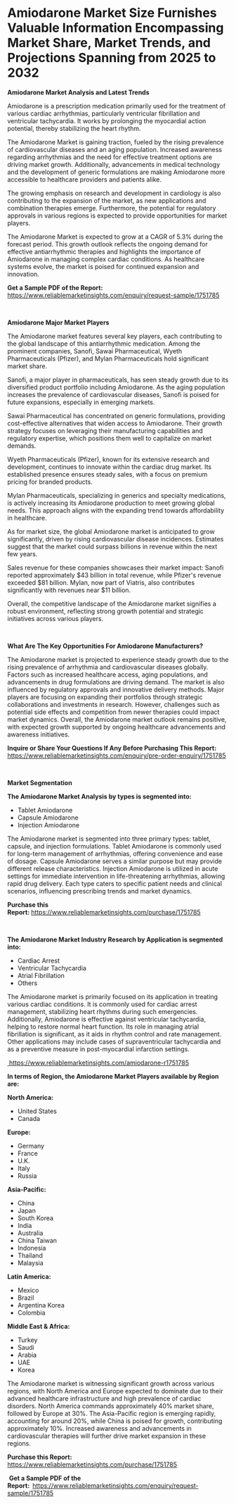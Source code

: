 <p><h1>Amiodarone Market Size Furnishes Valuable Information Encompassing Market Share, Market Trends, and Projections Spanning from 2025 to 2032</h1></p><p><strong>Amiodarone Market Analysis and Latest Trends</strong></p>
<p><p>Amiodarone is a prescription medication primarily used for the treatment of various cardiac arrhythmias, particularly ventricular fibrillation and ventricular tachycardia. It works by prolonging the myocardial action potential, thereby stabilizing the heart rhythm.</p><p>The Amiodarone Market is gaining traction, fueled by the rising prevalence of cardiovascular diseases and an aging population. Increased awareness regarding arrhythmias and the need for effective treatment options are driving market growth. Additionally, advancements in medical technology and the development of generic formulations are making Amiodarone more accessible to healthcare providers and patients alike.</p><p>The growing emphasis on research and development in cardiology is also contributing to the expansion of the market, as new applications and combination therapies emerge. Furthermore, the potential for regulatory approvals in various regions is expected to provide opportunities for market players.</p><p>The Amiodarone Market is expected to grow at a CAGR of 5.3% during the forecast period. This growth outlook reflects the ongoing demand for effective antiarrhythmic therapies and highlights the importance of Amiodarone in managing complex cardiac conditions. As healthcare systems evolve, the market is poised for continued expansion and innovation.</p></p>
<p><strong>Get a Sample PDF of the Report:&nbsp;</strong> <a href="https://www.reliablemarketinsights.com/enquiry/request-sample/1751785?utm_campaign=3446&utm_medium=2&utm_source=Github&utm_content=ia&utm_term=19042025&utm_id=amiodarone">https://www.reliablemarketinsights.com/enquiry/request-sample/1751785</a></p>
<p>&nbsp;</p>
<p><strong>Amiodarone Major Market Players</strong></p>
<p><p>The Amiodarone market features several key players, each contributing to the global landscape of this antiarrhythmic medication. Among the prominent companies, Sanofi, Sawai Pharmaceutical, Wyeth Pharmaceuticals (Pfizer), and Mylan Pharmaceuticals hold significant market share.</p><p>Sanofi, a major player in pharmaceuticals, has seen steady growth due to its diversified product portfolio including Amiodarone. As the aging population increases the prevalence of cardiovascular diseases, Sanofi is poised for future expansions, especially in emerging markets. </p><p>Sawai Pharmaceutical has concentrated on generic formulations, providing cost-effective alternatives that widen access to Amiodarone. Their growth strategy focuses on leveraging their manufacturing capabilities and regulatory expertise, which positions them well to capitalize on market demands.</p><p>Wyeth Pharmaceuticals (Pfizer), known for its extensive research and development, continues to innovate within the cardiac drug market. Its established presence ensures steady sales, with a focus on premium pricing for branded products.</p><p>Mylan Pharmaceuticals, specializing in generics and specialty medications, is actively increasing its Amiodarone production to meet growing global needs. This approach aligns with the expanding trend towards affordability in healthcare.</p><p>As for market size, the global Amiodarone market is anticipated to grow significantly, driven by rising cardiovascular disease incidences. Estimates suggest that the market could surpass billions in revenue within the next few years.</p><p>Sales revenue for these companies showcases their market impact: Sanofi reported approximately $43 billion in total revenue, while Pfizer's revenue exceeded $81 billion. Mylan, now part of Viatris, also contributes significantly with revenues near $11 billion.</p><p>Overall, the competitive landscape of the Amiodarone market signifies a robust environment, reflecting strong growth potential and strategic initiatives across various players.</p></p>
<p>&nbsp;</p>
<p><strong>What Are The Key Opportunities For Amiodarone Manufacturers?</strong></p>
<p><p>The Amiodarone market is projected to experience steady growth due to the rising prevalence of arrhythmia and cardiovascular diseases globally. Factors such as increased healthcare access, aging populations, and advancements in drug formulations are driving demand. The market is also influenced by regulatory approvals and innovative delivery methods. Major players are focusing on expanding their portfolios through strategic collaborations and investments in research. However, challenges such as potential side effects and competition from newer therapies could impact market dynamics. Overall, the Amiodarone market outlook remains positive, with expected growth supported by ongoing healthcare advancements and awareness initiatives.</p></p>
<p><strong>Inquire or Share Your Questions If Any Before Purchasing This Report:</strong> <a href="https://www.reliablemarketinsights.com/enquiry/pre-order-enquiry/1751785?utm_campaign=3446&utm_medium=2&utm_source=Github&utm_content=ia&utm_term=19042025&utm_id=amiodarone">https://www.reliablemarketinsights.com/enquiry/pre-order-enquiry/1751785</a></p>
<p>&nbsp;</p>
<p><strong>Market Segmentation</strong></p>
<p><strong>The Amiodarone Market Analysis by types is segmented into:</strong></p>
<p><ul><li>Tablet Amiodarone</li><li>Capsule Amiodarone</li><li>Injection Amiodarone</li></ul></p>
<p><p>The Amiodarone market is segmented into three primary types: tablet, capsule, and injection formulations. Tablet Amiodarone is commonly used for long-term management of arrhythmias, offering convenience and ease of dosage. Capsule Amiodarone serves a similar purpose but may provide different release characteristics. Injection Amiodarone is utilized in acute settings for immediate intervention in life-threatening arrhythmias, allowing rapid drug delivery. Each type caters to specific patient needs and clinical scenarios, influencing prescribing trends and market dynamics.</p></p>
<p><strong>Purchase this Report:&nbsp;</strong><a href="https://www.reliablemarketinsights.com/purchase/1751785?utm_campaign=3446&utm_medium=2&utm_source=Github&utm_content=ia&utm_term=19042025&utm_id=amiodarone">https://www.reliablemarketinsights.com/purchase/1751785</a></p>
<p>&nbsp;</p>
<p><strong>The Amiodarone Market Industry Research by Application is segmented into:</strong></p>
<p><ul><li>Cardiac Arrest</li><li>Ventricular Tachycardia</li><li>Atrial Fibrillation</li><li>Others</li></ul></p>
<p><p>The Amiodarone market is primarily focused on its application in treating various cardiac conditions. It is commonly used for cardiac arrest management, stabilizing heart rhythms during such emergencies. Additionally, Amiodarone is effective against ventricular tachycardia, helping to restore normal heart function. Its role in managing atrial fibrillation is significant, as it aids in rhythm control and rate management. Other applications may include cases of supraventricular tachycardia and as a preventive measure in post-myocardial infarction settings.</p></p>
<p><a href="https://www.reliablemarketinsights.com/amiodarone-r1751785?utm_campaign=3446&utm_medium=2&utm_source=Github&utm_content=ia&utm_term=19042025&utm_id=amiodarone">&nbsp;https://www.reliablemarketinsights.com/amiodarone-r1751785</a></p>
<p><strong>In terms of Region, the Amiodarone Market Players available by Region are:</strong></p>
<p>
    <p> <strong> North America: </strong>
        <ul>
            <li>United States</li>
            <li>Canada</li>
        </ul>
        </p> 
    <p> <strong> Europe: </strong>
        <ul>
            <li>Germany</li>
            <li>France</li>
            <li>U.K.</li>
            <li>Italy</li>
            <li>Russia</li>
        </ul>
        </p> 
    <p> <strong> Asia-Pacific: </strong>
        <ul>
            <li>China</li>
            <li>Japan</li>
            <li>South Korea</li>
            <li>India</li>
            <li>Australia</li>
            <li>China Taiwan</li>
            <li>Indonesia</li>
            <li>Thailand</li>
            <li>Malaysia</li>
        </ul>
        </p> 
    <p> <strong> Latin America: </strong>
        <ul>
            <li>Mexico</li>
            <li>Brazil</li>
            <li>Argentina Korea</li>
            <li>Colombia</li>
        </ul>
        </p> 
    <p> <strong> Middle East & Africa: </strong>
        <ul>
            <li>Turkey</li>
            <li>Saudi</li>
            <li>Arabia</li>
            <li>UAE</li>
            <li>Korea</li>
        </ul>
    </p>
    </p>
<p><p>The Amiodarone market is witnessing significant growth across various regions, with North America and Europe expected to dominate due to their advanced healthcare infrastructure and high prevalence of cardiac disorders. North America commands approximately 40% market share, followed by Europe at 30%. The Asia-Pacific region is emerging rapidly, accounting for around 20%, while China is poised for growth, contributing approximately 10%. Increased awareness and advancements in cardiovascular therapies will further drive market expansion in these regions.</p></p>
<p><strong>Purchase this Report: </strong><a href="https://www.reliablemarketinsights.com/purchase/1751785?utm_campaign=3446&utm_medium=2&utm_source=Github&utm_content=ia&utm_term=19042025&utm_id=amiodarone">https://www.reliablemarketinsights.com/purchase/1751785</a></p>
<p>&nbsp;<strong>Get a Sample PDF of the Report:&nbsp;&nbsp;</strong><a href="https://www.reliablemarketinsights.com/enquiry/request-sample/1751785?utm_campaign=3446&utm_medium=2&utm_source=Github&utm_content=ia&utm_term=19042025&utm_id=amiodarone">https://www.reliablemarketinsights.com/enquiry/request-sample/1751785</a></p>
<p><strong></strong></p>
<p><p></p><p></p><p></p></p>